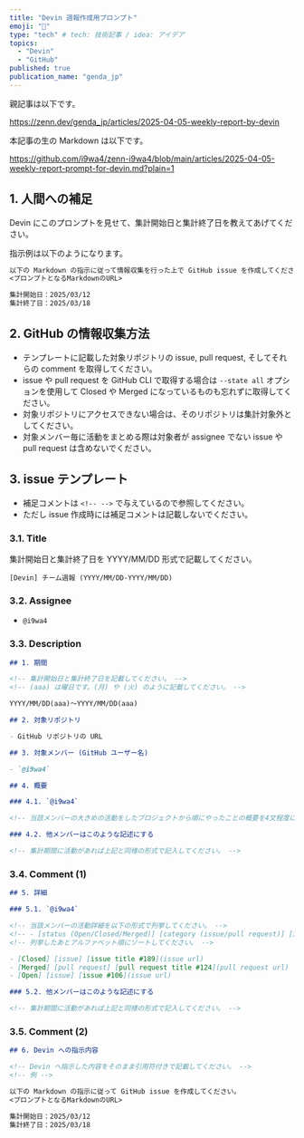 ```yaml
---
title: "Devin 週報作成用プロンプト"
emoji: "🐴"
type: "tech" # tech: 技術記事 / idea: アイデア
topics:
  - "Devin"
  - "GitHub"
published: true
publication_name: "genda_jp"
---
```


親記事は以下です。

https://zenn.dev/genda_jp/articles/2025-04-05-weekly-report-by-devin


本記事の生の Markdown は以下です。

https://github.com/i9wa4/zenn-i9wa4/blob/main/articles/2025-04-05-weekly-report-prompt-for-devin.md?plain=1

## 1. 人間への補足

Devin にこのプロンプトを見せて、集計開始日と集計終了日を教えてあげてください。

指示例は以下のようになります。

```markdown
以下の Markdown の指示に従って情報収集を行った上で GitHub issue を作成してください。
<プロンプトとなるMarkdownのURL>

集計開始日：2025/03/12
集計終了日：2025/03/18
```

## 2. GitHub の情報収集方法

- テンプレートに記載した対象リポジトリの issue, pull request, そしてそれらの comment を取得してください。
- issue や pull request を GitHub CLI で取得する場合は `--state all` オプションを使用して Closed や Merged になっているものも忘れずに取得してください。
- 対象リポジトリにアクセスできない場合は、そのリポジトリは集計対象外としてください。
- 対象メンバー毎に活動をまとめる際は対象者が assignee でない issue や pull request は含めないでください。

## 3. issue テンプレート

- 補足コメントは `<!-- -->` で与えているので参照してください。
- ただし issue 作成時には補足コメントは記載しないでください。

### 3.1. Title

集計開始日と集計終了日を YYYY/MM/DD 形式で記載してください。

```
[Devin] チーム週報 (YYYY/MM/DD-YYYY/MM/DD)
```

### 3.2. Assignee

- `@i9wa4`

### 3.3. Description

```markdown
## 1. 期間

<!-- 集計開始日と集計終了日を記載してください。 -->
<!-- (aaa) は曜日です。(月) や (火) のように記載してください。 -->

YYYY/MM/DD(aaa)～YYYY/MM/DD(aaa)

## 2. 対象リポジトリ

- GitHub リポジトリの URL

## 3. 対象メンバー (GitHub ユーザー名)

- `@i9wa4`

## 4. 概要

### 4.1. `@i9wa4`

<!-- 当該メンバーの大きめの活動をしたプロジェクトから順にやったことの概要を4文程度に要約して紹介してください。 -->

### 4.2. 他メンバーはこのような記述にする

<!-- 集計期間に活動があれば上記と同様の形式で記入してください。 -->
```

### 3.4. Comment (1)

```markdown
## 5. 詳細

### 5.1. `@i9wa4`

<!-- 当該メンバーの活動詳細を以下の形式で列挙してください。 -->
<!-- - [status (Open/Closed/Merged)] [category (issue/pull request)] [issue/pull request title #number](URL) -->
<!-- 列挙したあとアルファベット順にソートしてください。 -->

- [Closed] [issue] [issue title #189](issue url)
- [Merged] [pull request] [pull request title #124](pull request url)
- [Open] [issue] [issue #106](issue url)

### 5.2. 他メンバーはこのような記述にする

<!-- 集計期間に活動があれば上記と同様の形式で記入してください。 -->
```

### 3.5. Comment (2)

```markdown
## 6. Devin への指示内容

<!-- Devin へ指示した内容をそのまま引用符付きで記載してください。 -->
<!-- 例 -->

以下の Markdown の指示に従って GitHub issue を作成してください。
<プロンプトとなるMarkdownのURL>

集計開始日：2025/03/12
集計終了日：2025/03/18
```
